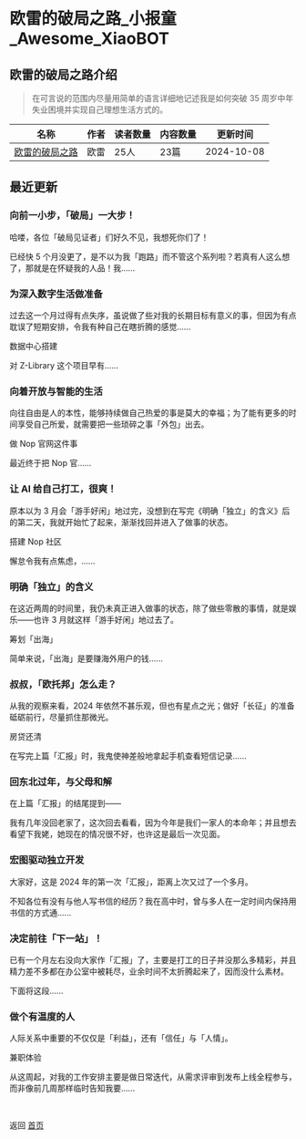 # 欧雷的破局之路_小报童_Awesome_XiaoBOT

## 欧雷的破局之路介绍
> 在可言说的范围内尽量用简单的语言详细地记述我是如何突破 35 周岁中年失业困境并实现自己理想生活方式的。  
  


|名称|作者|读者数量|内容数量|更新时间|
|---|---|---|---|---|
|[欧雷的破局之路](https://xiaobot.net/p/2bfree?refer=9c3f1c95-a052-465a-9902-f6d75080262a)|欧雷|25人|23篇|2024-10-08|

## 最近更新
### 向前一小步，「破局」一大步！

哈喽，各位「破局见证者」们好久不见，我想死你们了！

已经快 5 个月没更了，是不以为我「跑路」而不管这个系列啦？若真有人这么想了，那就是在怀疑我的人品！我......

### 为深入数字生活做准备

过去这一个月过得有点失序，虽说做了些对我的长期目标有意义的事，但因为有点耽误了短期安排，令我有种自己在瞎折腾的感觉……

数据中心搭建

对 Z-Library 这个项目早有......

### 向着开放与智能的生活

向往自由是人的本性，能够持续做自己热爱的事是莫大的幸福；为了能有更多的时间享受自己所爱，就需要把一些琐碎之事「外包」出去。

做 Nop 官网这件事

最近终于把 Nop 官......

### 让 AI 给自己打工，很爽！

原本以为 3 月会「游手好闲」地过完，没想到在写完《明确「独立」的含义》后的第二天，我就开始忙了起来，渐渐找回并进入了做事的状态。

搭建 Nop 社区

懈怠令我有点焦虑，......

### 明确「独立」的含义

在这近两周的时间里，我仍未真正进入做事的状态，除了做些零散的事情，就是娱乐——也许 3 月就这样「游手好闲」地过去了。

筹划「出海」

简单来说，「出海」是要赚海外用户的钱......

### 叔叔，「欧托邦」怎么走？

从我的观察来看，2024 年依然不甚乐观，但也有星点之光；做好「长征」的准备砥砺前行，尽量抓住那微光。

房贷还清

在写完上篇「汇报」时，我鬼使神差般地拿起手机查看短信记录......

### 回东北过年，与父母和解

在上篇「汇报」的结尾提到——

我有几年没回老家了，这次回去看看，因为今年是我们一家人的本命年；并且想去看望下我姥，她现在的情况很不好，也许这是最后一次见面。

### 宏图驱动独立开发

大家好，这是 2024 年的第一次「汇报」，距离上次又过了一个多月。

不知各位有没有与他人写书信的经历？我在高中时，曾与多人在一定时间内保持用书信的方式通......

### 决定前往「下一站」！

已有一个月左右没向大家作「汇报」了，主要是打工的日子并没那么多精彩，并且精力差不多都在办公室中被耗尽，业余时间不太折腾起来了，因而没什么素材。

下面将这段......

### 做个有温度的人

人际关系中重要的不仅仅是「利益」，还有「信任」与「人情」。

兼职体验

从这周起，对我的工作安排主要是做日常迭代，从需求评审到发布上线全程参与，而非像前几周那样临时告知我要......


<a href="https://github.com/Reno9527/awesome-xiaobot" style="color: white; text-decoration: none;">awesome-xiaobot</a>

返回 [首页](../README.md)
